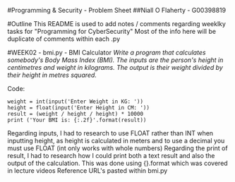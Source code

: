 #Programming & Security - Problem Sheet
##Niall O Flaherty - G00398819

#Outline
This README is used to add notes / comments regarding weeklky tasks for "Programming for CyberSecurity"
Most of the info here will be duplicate of comments within each .py

#WEEK02 - bmi.py - BMI Calculator
*Write a program that calculates somebody's Body Mass Index (BMI). The inputs are the person's height in centimetres and weight in kilograms. The output  is their weight divided by their height in metres squared.*

Code:
```
weight = int(input('Enter Weight in KG: '))
height = float(input('Enter Height in CM: '))
result = (weight / height / height) * 10000
print ('Your BMI is: {:.2f}'.format(result))
```

Regarding inputs, I had to research to use FLOAT rather than INT when inputting height, as height is calculated in meters and to use a decimal you must use FLOAT
(int only works with whole numbers)
Regarding the print of result, I had to research how I could print both a text result and also the output of the calculation.
This was done using {}.format which was covered in lecture videos
Reference URL's pasted within bmi.py
